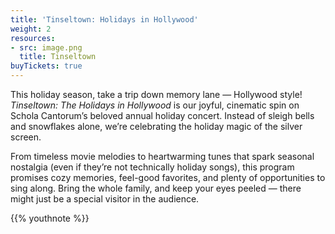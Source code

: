 ```yaml
---
title: 'Tinseltown: Holidays in Hollywood'
weight: 2
resources:
- src: image.png
  title: Tinseltown
buyTickets: true
---
```


This holiday season, take a trip down memory lane — Hollywood style!
_Tinseltown: The Holidays in Hollywood_ is our joyful, cinematic spin on Schola Cantorum’s beloved annual holiday concert.
Instead of sleigh bells and snowflakes alone, we’re celebrating the holiday magic of the silver screen.

From timeless movie melodies to heartwarming tunes that spark seasonal nostalgia (even if they’re not technically holiday songs),
this program promises cozy memories, feel-good favorites, and plenty of opportunities to sing along.
Bring the whole family, and keep your eyes peeled — there might just be a special visitor in the audience.

{{% youthnote %}}